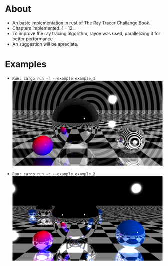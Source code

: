 # About 
 - An basic implementation in rust of The Ray Tracer Challange Book.
 - Chapters implemented: 1 - 12.
 - To improve the ray tracing algorithm, rayon was used, parallelizing it for better performance
 - An suggestion will be apreciate.

# Examples 
- `Run: cargo run -r --example example_1`
![](pictures/example_1.png)

- `Run: cargo run -r --example example_2`
![](pictures/example_2.png)

